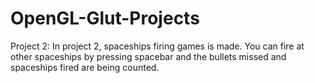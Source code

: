 # OpenGL-Glut-Projects

Project 2: In project 2, spaceships firing games is made. You can fire at other spaceships by pressing spacebar and the bullets missed and spaceships fired are being counted.
